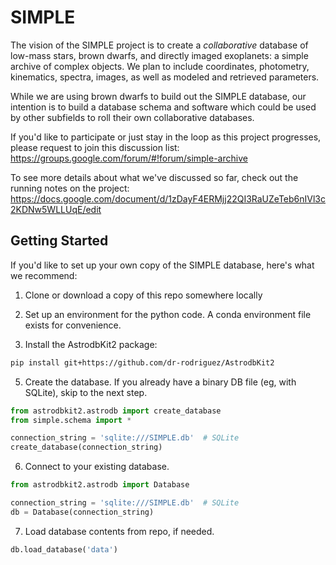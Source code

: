 # SIMPLE

The vision of the SIMPLE project is to create a *collaborative* database of low-mass stars, brown dwarfs, and directly imaged exoplanets: a simple archive of complex objects. We plan to include coordinates, photometry, kinematics, spectra, images, as well as modeled and retrieved parameters. 

While we are using brown dwarfs to build out the SIMPLE database, our intention is to build a database schema and software which could be used by other subfields to roll their own collaborative databases.

If you'd like to participate or just stay in the loop as this project progresses, please request to join this discussion list:
https://groups.google.com/forum/#!forum/simple-archive

To see more details about what we've discussed so far, check out the running notes on the project: https://docs.google.com/document/d/1zDayF4ERMjj22QI3RaUZeTeb6nIVl3c2KDNw5WLLUqE/edit

## Getting Started

If you'd like to set up your own copy of the SIMPLE database, here's what we recommend:

1. Clone or download a copy of this repo somewhere locally

2. Set up an environment for the python code. 
A conda environment file exists for convenience.

3. Install the AstrodbKit2 package:

```bash
pip install git+https://github.com/dr-rodriguez/AstrodbKit2
```

5. Create the database. If you already have a binary DB file (eg, with SQLite), skip to the next step. 

```python
from astrodbkit2.astrodb import create_database
from simple.schema import *

connection_string = 'sqlite:///SIMPLE.db'  # SQLite
create_database(connection_string)
```

6. Connect to your existing database.

```python
from astrodbkit2.astrodb import Database

connection_string = 'sqlite:///SIMPLE.db'  # SQLite
db = Database(connection_string)
```

7. Load database contents from repo, if needed.

```python
db.load_database('data')
```
